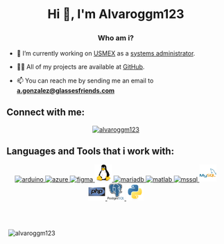 <h1 align="center">

Hi 👋, I'm Alvaroggm123</h1>
<h3 align="center">
  Who am i?
</h3>


- 🔭 I’m currently working on [USMEX](https://usmex.mx/) as a [systems administrator](mailto:a.gonzalez@usmex.mx).

- 👨‍💻 All of my projects are available at [GitHub](github.com/Alvaroggm123).

- 📫 You can reach me by sending me an email to **[a.gonzalez@glassesfriends.com](mailto:a.gonzalez@glassesfriends.com)**

<h2 align="left">Connect with me:</h3>
<p align="center">
<a href="https://linkedin.com/in/alvaroggm123" target="blank"><img align="center" src="https://raw.githubusercontent.com/rahuldkjain/github-profile-readme-generator/master/src/images/icons/Social/linked-in-alt.svg" alt="alvaroggm123" height="30" width="40" /></a>
</p>

<h2 align="left">Languages and Tools that i work with:</h3>
<p align="center"> <a href="https://www.arduino.cc/" target="_blank" rel="noreferrer"> 
  <img src="https://cdn.worldvectorlogo.com/logos/arduino-1.svg" alt="arduino" width="40" height="40"/> </a> 
  <a href="http://clickup.com/" target="_blank" rel="noreferrer"> <img src="https://play-lh.googleusercontent.com/rYMU25Hcue9kHyR5Ga8c4gpFPnDb0QGJyztfG2HVSgNHyrasTsZmklk219-IuSbeoVw=w240-h480-rw" alt="azure" width="40" height="40"/> </a> 
  <a href="https://www.figma.com/" target="_blank" rel="noreferrer"> <img src="https://www.vectorlogo.zone/logos/figma/figma-icon.svg" alt="figma" width="40" height="40"/> </a> 
  <a href="https://www.linux.org/" target="_blank" rel="noreferrer"> <img src="https://raw.githubusercontent.com/devicons/devicon/master/icons/linux/linux-original.svg" alt="linux" width="40" height="40"/> </a> 
  <a href="https://mariadb.org/" target="_blank" rel="noreferrer"> <img src="https://www.vectorlogo.zone/logos/mariadb/mariadb-icon.svg" alt="mariadb" width="40" height="40"/> </a> 
  <a href="https://www.mathworks.com/" target="_blank" rel="noreferrer"> <img src="https://upload.wikimedia.org/wikipedia/commons/2/21/Matlab_Logo.png" alt="matlab" width="40" height="40"/> </a> 
  <a href="https://www.microsoft.com/en-us/sql-server" target="_blank" rel="noreferrer"> <img src="https://www.svgrepo.com/show/303229/microsoft-sql-server-logo.svg" alt="mssql" width="40" height="40"/> </a> 
  <a href="https://www.mysql.com/" target="_blank" rel="noreferrer"> <img src="https://raw.githubusercontent.com/devicons/devicon/master/icons/mysql/mysql-original-wordmark.svg" alt="mysql" width="40" height="40"/> </a> 
  <a href="https://www.php.net" target="_blank" rel="noreferrer"> <img src="https://raw.githubusercontent.com/devicons/devicon/master/icons/php/php-original.svg" alt="php" width="40" height="40"/> </a> 
  <a href="https://www.postgresql.org" target="_blank" rel="noreferrer"> <img src="https://raw.githubusercontent.com/devicons/devicon/master/icons/postgresql/postgresql-original-wordmark.svg" alt="postgresql" width="40" height="40"/> </a> 
  <a href="https://www.python.org" target="_blank" rel="noreferrer"> <img src="https://raw.githubusercontent.com/devicons/devicon/master/icons/python/python-original.svg" alt="python" width="40" height="40"/> </a> </p>
<br>
<br>

<p>&nbsp;<img align="center" src="https://github-readme-stats.vercel.app/api?username=alvaroggm123&show_icons=true&locale=en" alt="alvaroggm123" /></p>

<br>
<br>
<br>
<br>

